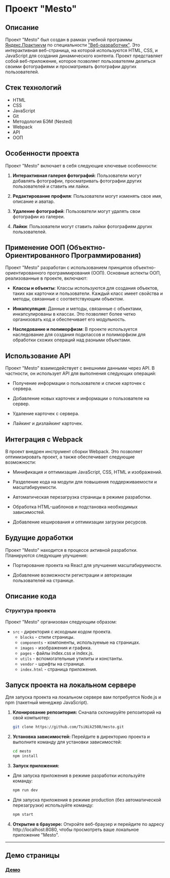 # Проект "Mesto"

## Описание

Проект "Mesto" был создан в рамках учебной программы [Яндекс.Практикум](https://practicum.yandex.ru) по специальности ["Веб-разработчик"](https://practicum.yandex.ru/web/). Это интерактивная веб-страница, на которой используются HTML, CSS, и JavaScript для создания динамического контента. Проект представляет собой веб-приложение, которое позволяет пользователям делиться своими фотографиями и просматривать фотографии других пользователей.

## Стек технологий

- HTML
- CSS
- JavaScript
- Git
- Методология БЭМ (Nested)
- Webpack
- API
- ООП

## Особенности проекта

Проект "Mesto" включает в себя следующие ключевые особенности:

1. **Интерактивная галерея фотографий**: Пользователи могут добавлять фотографии, просматривать фотографии других пользователей и ставить им лайки.

2. **Редактирование профиля**: Пользователи могут изменять свое имя, описание и аватар.

3. **Удаление фотографий**: Пользователи могут удалять свои фотографии из галереи.

4. **Лайки**: Пользователи могут ставить лайки фотографиям других пользователей.

## Применение ООП (Объектно-Ориентированного Программирования)

Проект "Mesto" разработан с использованием принципов объектно-ориентированного программирования (ООП). Основные аспекты ООП, реализованные в проекте, включают:

- **Классы и объекты**: Классы используются для создания объектов, таких как карточки и пользователи. Каждый класс имеет свойства и методы, связанные с соответствующим объектом.

- **Инкапсуляция**: Данные и методы, связанные с объектами, инкапсулированы в классах. Это позволяет более четко организовать код и обеспечивает его модульность.

- **Наследование и полиморфизм**: В проекте используется наследование для создания подклассов и полиморфизм для обработки схожих операций над разными объектами.

## Использование API

Проект "Mesto" взаимодействует с внешними данными через API. В частности, он использует API для выполнения следующих операций:

- Получение информации о пользователе и списке карточек с сервера.

- Добавление новых карточек и информации о пользователе на сервер.

- Удаление карточек с сервера.

- Лайкинг и дизлайкинг карточек.

## Интеграция с Webpack

В проект внедрен инструмент сборки Webpack. Это позволяет оптимизировать проект, а также обеспечивает следующие возможности:

- Минификация и оптимизация JavaScript, CSS, HTML и изображений.

- Разделение кода на модули для повышения поддерживаемости и масштабируемости.

- Автоматическая перезагрузка страницы в режиме разработки.

- Обработка HTML-шаблонов и подстановка необходимых зависимостей.

- Добавление кеширования и оптимизации загрузки ресурсов.

## Будущие доработки

Проект "Mesto" находится в процессе активной разработки. Планируются следующие улучшения:

- Портирование проекта на React для улучшения масштабируемости.

- Добавление возможности регистрации и авторизации пользователей на странице.

## Описание кода

### Структура проекта

Проект "Mesto" организован следующим образом:

- `src` - директория с исходным кодом проекта.
  - `blocks` - стили страницы.
  - `components` - компоненты, используемые на страницах.
  - `images` - изображения и графика.
  - `pages` -  файлы index.css и index.js.
  - `utils` - вспомогательные утилиты и константы.
  - `vendor` - шрифты на странице.
  - `index.html` - страница приложения.

## Запуск проекта на локальном сервере

Для запуска проекта на локальном сервере вам потребуется Node.js и npm (пакетный менеджер JavaScript).

1. **Клонирование репозитория:** Сначала склонируйте репозиторий на свой компьютер:

   ```bash
   git clone https://github.com/TsiNik2508/mesto.git

2. **Установка зависимостей:** Перейдите в директорию проекта и выполните команду для установки зависимостей:
    ```bash
    cd mesto
    npm install

3. **Запуск приложения:**
- Для запуска приложения в режиме разработки используйте команду:

   ```bash
   npm run dev
   
- Для запуска приложения в режиме production (без автоматической перезагрузки) используйте команду:

   ```bash
   npm start
   
4. **Открытие в браузере:** Откройте веб-браузер и перейдите по адресу http://localhost:8080, чтобы просмотреть ваше локальное приложение "Mesto".

---
## Демо страницы

 ### [Демо](https://tsinik2508.github.io/mesto/)
